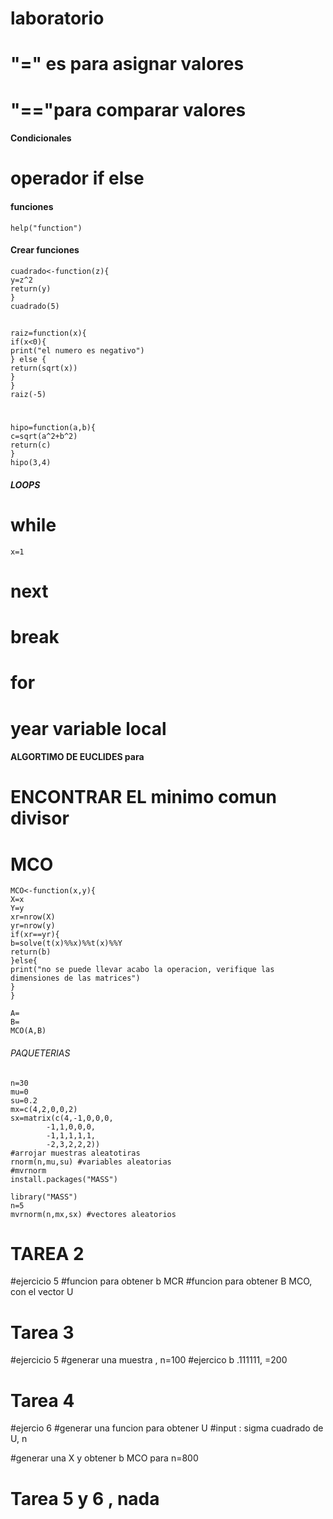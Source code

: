 # laboratorio

# "=" es para asignar valores
# "=="para comparar valores

#### Condicionales
# operador if else


#### funciones
    help("function")

#### Crear funciones
    cuadrado<-function(z){
    y=z^2
    return(y)
    }
    cuadrado(5)

##

    raiz=function(x){
    if(x<0){
    print("el numero es negativo")
    } else {
    return(sqrt(x))
    }
    }
    raiz(-5)
#

    hipo=function(a,b){
    c=sqrt(a^2+b^2)
    return(c)
    }
    hipo(3,4)

##### LOOPS
# while
    x=1

# next
# break
# for

# year variable local

#### ALGORTIMO DE EUCLIDES para
# ENCONTRAR EL minimo comun divisor

# MCO
    MCO<-function(x,y){
    X=x
    Y=y
    xr=nrow(X)
    yr=nrow(y)
    if(xr==yr){
    b=solve(t(x)%%x)%%t(x)%%Y
    return(b)
    }else{
    print("no se puede llevar acabo la operacion, verifique las dimensiones de las matrices")
    }
    }

    A=
    B=
    MCO(A,B)

###### PAQUETERIAS
    n=30
    mu=0
    su=0.2
    mx=c(4,2,0,0,2)
    sx=matrix(c(4,-1,0,0,0,
            -1,1,0,0,0,
            -1,1,1,1,1,
            -2,3,2,2,2))
    #arrojar muestras aleatotiras
    rnorm(n,mu,su) #variables aleatorias
    #mvrnorm
    install.packages("MASS")

    library("MASS")
    n=5
    mvrnorm(n,mx,sx) #vectores aleatorios



# TAREA 2
#ejercicio 5
#funcion para obtener b MCR
#funcion para obtener B MCO, con el vector U

# Tarea 3
#ejercicio 5
#generar una muestra , n=100
#ejercico b .111111, =200


# Tarea 4
#ejercio 6
#generar una funcion para obtener U
#input : sigma cuadrado de U, n

#generar una X y obtener  b MCO para n=800

# Tarea 5 y 6 , nada
